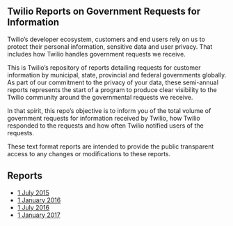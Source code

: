 ## Twilio Reports on Government Requests for Information


Twilio’s developer ecosystem, customers and end users rely on us to protect
their personal information, sensitive data and user privacy. That includes how
Twilio handles government requests we receive.

This is Twilio’s repository of reports detailing requests for customer
information by municipal, state, provincial and federal governments globally.
As part of our commitment to the privacy of your data, these semi-annual reports
represents the start of a program to produce clear visibility to the Twilio
community around the governmental requests we receive.

In that spirit, this repo’s objective is to inform you of the total volume of
government requests for information received by Twilio, how Twilio responded to
the requests and how often Twilio notified users of the requests.

These text format reports are intended to provide the public transparent access
to any changes or modifications to these reports.


## Reports

* [1 July
  2015](https://github.com/twilio/data-transparency-report//blob/master/2015-07-01-data-transparency-report.md)
* [1 January
    2016](https://github.com/twilio/data-transparency-report//blob/master/2016-01-01-data-transparency-report.md)
* [1 July
    2016](https://github.com/twilio/data-transparency-report//blob/master/2016-07-01-data-transparency-report.md)
* [1 January 2017](https://github.com/twilio/data-transparency-report//blob/master/2017-01-01-data-transparency-report.md)
